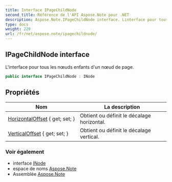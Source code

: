 ```yaml
---
title: Interface IPageChildNode
second_title: Référence de l'API Aspose.Note pour .NET
description: Aspose.Note.IPageChildNode interface. Linterface pour tous les nœuds enfants dun nœud de page.
type: docs
weight: 220
url: /fr/net/aspose.note/ipagechildnode/
---
```

## IPageChildNode interface

L'interface pour tous les nœuds enfants d'un nœud de page.

```csharp
public interface IPageChildNode : INode
```

## Propriétés

| Nom | La description |
| --- | --- |
| [HorizontalOffset](../../aspose.note/ipagechildnode/horizontaloffset/) { get; set; } | Obtient ou définit le décalage horizontal. |
| [VerticalOffset](../../aspose.note/ipagechildnode/verticaloffset/) { get; set; } | Obtient ou définit le décalage vertical. |

### Voir également

* interface [INode](../inode/)
* espace de noms [Aspose.Note](../../aspose.note/)
* Assemblée [Aspose.Note](../../)


